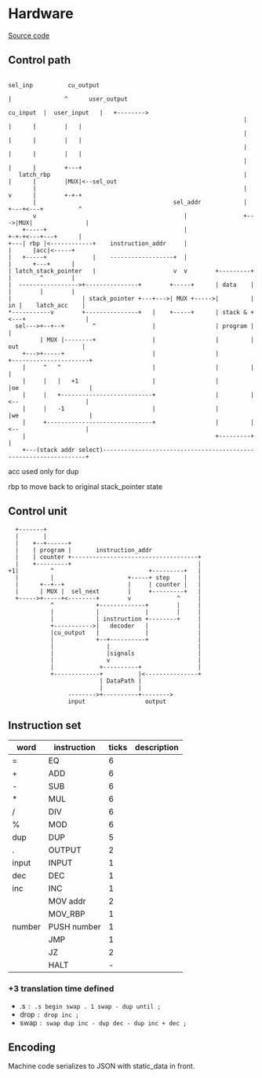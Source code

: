 # Hardware

[Source code](emulator.py)

## Control path

```
                                                                        sel_inp          cu_output         
                                                                          |               ^      user_output
                                                                cu_input  |  user_input   |   +-------->   
                                                                   |      |      |        |   |            
                                                                   |      |      |        |   |            
                                                                   |      |      |        |   |            
                                                                   |      |      |        +---+
   latch_rbp                                                       |      |      |        |MUX|<--sel_out
       |                                                           |      v      |        +-+-+           
       |                                       sel_addr            |    +---+<---+          ^              
       v                                          |                +--->|MUX|               |              
    +-----+                                       |                     +-+-+<---+---+      |              
+---| rbp |<------------+    instruction_addr     |                       |      |acc|<-----+              
|   +-----+             |    ------------------+  |                       |      +---+      |              
| latch_stack_pointer   |                      v  v        +---------+    |        ^        |              
|  ----------------->+---------------+        +-----+      | data    |    |        |        |              
|                    | stack_pointer +---+--->| MUX +----->|         | in |    latch_acc    |              
*-----------v        +---------------+   |    +-----+      | stack & +<---+                 |              
  sel--->+--+--+        ^                |                 | program |                      |              
         | MUX |--------+                |                 |         | out                  |              
    +--->+-----+                         |                 |         +----------------------+     
    |     ^   ^                          |                 |         |                      |              
    |     |   |   +1                     |                 |         |oe                    |              
    |     |   +--------------------------+                 |         |<--                   |               
    |     |   -1                         |                 |         |we                    |              
    |     +------------------------------+                 |         |<--                   |                    
    |                                                      +---------+                      |
    +---(stack addr select)-----------------------------------------------------------------+              
```

acc used only for dup

rbp to move back to original stack_pointer state

## Control unit

```
  +-------+                                            
  |       |                                            
  |    +--+------+                                     
  |    | program |       instruction_addr              
  |    | counter +------------------------------------+
  |    +---------+                                    |
+1|         ^                           +---------+   |
  |         |                     +-----+ step    |   |
  |      +--+--+                  |     | counter |   |
  |      | MUX |  sel_next        |     +---------+   |
  +----->+-----+<--------+        v             ^     |
            ^            +-------------+        |     |
            |            |             |        |     |
            |            | instruction +--------+     |
            +----------->|   decoder   |              |
            |cu_output   |             |              |
            |            +--+----------+              |
            |               |                         |
            |               |signals                  |
            |               v                         |
            |             +----------+                |
            +-------------+          |<---------------+
                          | DataPath |                 
                          |          |                 
                 -------->+----------+-------->        
                 input                 output          
```

## Instruction set

| word   | instruction | ticks | description |
|--------|-------------|-------|-------------|
| =      | EQ          | 6     |             |
| +      | ADD         | 6     |             |
| -      | SUB         | 6     |             |
| *      | MUL         | 6     |             |
| /      | DIV         | 6     |             |
| %      | MOD         | 6     |             |
| dup    | DUP         | 5     |             |
| .      | OUTPUT      | 2     |             |
| input  | INPUT       | 1     |             |
| dec    | DEC         | 1     |             |
| inc    | INC         | 1     |             |
|        | MOV addr    | 2     |             |
|        | MOV_RBP     | 1     |             |
| number | PUSH number | 1     |             |
|        | JMP         | 1     |             |
|        | JZ          | 2     |             |
|        | HALT        | -     |             |

### +3 translation time defined

- .s `: .s begin swap . 1 swap - dup until ;`
- drop `: drop inc ;`
- swap `: swap dup inc - dup dec - dup inc + dec ;`

## Encoding

Machine code serializes to JSON with static_data in front.
